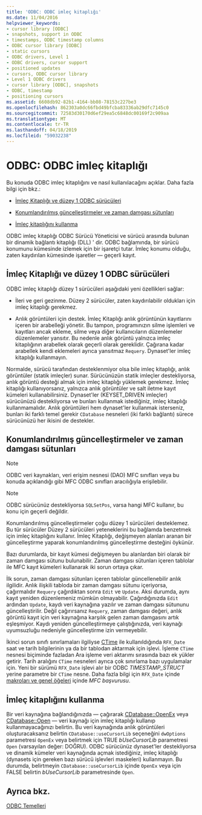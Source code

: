 ```yaml
---
title: 'ODBC: ODBC imleç kitaplığı'
ms.date: 11/04/2016
helpviewer_keywords:
- cursor library [ODBC]
- snapshots, support in ODBC
- timestamps, ODBC timestamp columns
- ODBC cursor library [ODBC]
- static cursors
- ODBC drivers, Level 1
- ODBC drivers, cursor support
- positioned updates
- cursors, ODBC cursor library
- Level 1 ODBC drivers
- cursor library [ODBC], snapshots
- ODBC, timestamp
- positioning cursors
ms.assetid: 6608db92-82b1-4164-bb08-78153c227be3
ms.openlocfilehash: 862303a0dc66fbd49bfcba83336ab29dfc7145c0
ms.sourcegitcommit: 72583d30170d6ef29ea5c6848dc00169f2c909aa
ms.translationtype: MT
ms.contentlocale: tr-TR
ms.lasthandoff: 04/18/2019
ms.locfileid: "59032238"
---
```

# <a name="odbc-the-odbc-cursor-library"></a>ODBC: ODBC imleç kitaplığı

Bu konuda ODBC imleç kitaplığını ve nasıl kullanılacağını açıklar. Daha fazla bilgi için bkz.:

- [İmleç Kitaplığı ve düzey 1 ODBC sürücüleri](#_core_the_cursor_library_and_level_1_odbc_drivers)

- [Konumlandırılmış güncelleştirmeler ve zaman damgası sütunları](#_core_positioned_updates_and_timestamp_columns)

- [İmleç kitaplığını kullanma](#_core_using_the_cursor_library)

ODBC imleç kitaplığı ODBC Sürücü Yöneticisi ve sürücü arasında bulunan bir dinamik bağlantı kitaplığı (DLL) ' dir. ODBC bağlamında, bir sürücü konumunu kümesinde izlemek için bir işaretçi tutar. İmleç konumu olduğu, zaten kaydırılan kümesinde işaretler — geçerli kayıt.

##  <a name="_core_the_cursor_library_and_level_1_odbc_drivers"></a> İmleç Kitaplığı ve düzey 1 ODBC sürücüleri

ODBC imleç kitaplığı düzey 1 sürücüleri aşağıdaki yeni özellikleri sağlar:

- İleri ve geri gezinme. Düzey 2 sürücüler, zaten kaydırılabilir oldukları için imleç kitaplığı gerekmez.

- Anlık görüntüleri için destek. İmleç Kitaplığı anlık görüntünün kayıtlarını içeren bir arabelleği yönetir. Bu tampon, programınızın silme işlemleri ve kayıtları ancak ekleme, silme veya diğer kullanıcıların düzenlemeler düzenlemeler yansıtır. Bu nedenle anlık görüntü yalnızca imleç kitaplığının arabellek olarak geçerli olarak gereklidir. Çağırana kadar arabellek kendi eklemeleri ayrıca yansıtmaz `Requery`. Dynaset'ler imleç kitaplığı kullanmayın.

Normalde, sürücü tarafından desteklenmiyor olsa bile imleç kitaplığı, anlık görüntüler (statik imleçler) sunar. Sürücünüzün statik imleçler destekliyorsa, anlık görüntü desteği almak için imleç kitaplığı yüklemek gerekmez. İmleç kitaplığı kullanıyorsanız, yalnızca anlık görüntüler ve salt iletme kayıt kümeleri kullanabilirsiniz. Dynaset'ler (KEYSET_DRIVEN imleçler) sürücünüzü destekliyorsa ve bunları kullanmak istediğiniz, imleç kitaplığı kullanmamalıdır. Anlık görüntüleri hem dynaset'ler kullanmak isterseniz, bunları iki farklı temel gerekir `CDatabase` nesneleri (iki farklı bağlantı) sürece sürücünüzü her ikisini de destekler.

##  <a name="_core_positioned_updates_and_timestamp_columns"></a> Konumlandırılmış güncelleştirmeler ve zaman damgası sütunları

> [!NOTE]
>  ODBC veri kaynakları, veri erişim nesnesi (DAO) MFC sınıfları veya bu konuda açıklandığı gibi MFC ODBC sınıfları aracılığıyla erişilebilir.

> [!NOTE]
>  ODBC sürücünüz destekliyorsa `SQLSetPos`, varsa hangi MFC kullanır, bu konu için geçerli değildir.

Konumlandırılmış güncelleştirmeler çoğu düzey 1 sürücüleri desteklemez. Bu tür sürücüler Düzey 2 sürücüleri yeteneklerini bu bağlamda benzetmek için imleç kitaplığını kullanır. İmleç Kitaplığı, değişmeyen alanları aranan bir güncelleştirme yaparak konumlandırılmış güncelleştirme desteğini öykünür.

Bazı durumlarda, bir kayıt kümesi değişmeyen bu alanlardan biri olarak bir zaman damgası sütunu bulunabilir. Zaman damgası sütunları içeren tablolar ile MFC kayıt kümeleri kullanarak iki sorun ortaya çıkar.

İlk sorun, zaman damgası sütunları içeren tablolar güncellenebilir anlık ilgilidir. Anlık ilişkili tabloda bir zaman damgası sütunu içeriyorsa, çağırmalıdır `Requery` çağırdıktan sonra `Edit` ve `Update`. Aksi durumda, aynı kayıt yeniden düzenlemeniz mümkün olmayabilir. Çağırdığınızda `Edit` ardından `Update`, kaydı veri kaynağına yazılır ve zaman damgası sütununu güncelleştirilir. Değil çağırırsanız `Requery`, zaman damgası değeri, anlık görüntü kayıt için veri kaynağına karşılık gelen zaman damgasını artık eşleşmiyor. Kaydı yeniden güncelleştirmeye çalıştığınızda, veri kaynağı uyumsuzluğu nedeniyle güncelleştirme izin vermeyebilir.

İkinci sorun sınıfı sınırlamaları ilgiliyse [CTime](../../atl-mfc-shared/reference/ctime-class.md) ile kullanıldığında `RFX_Date` saat ve tarih bilgilerinin ya da bir tablodan aktarmak için işlevi. İşleme `CTime` nesnesi biçiminde fazladan Ara işleme veri aktarımı sırasında bazı ek yükler getirir. Tarih aralığını `CTime` nesneleri ayrıca çok sınırlama bazı uygulamalar için. Yeni bir sürümü `RFX_Date` işlevi alır bir ODBC *TIMESTAMP_STRUCT* yerine parametre bir `CTime` nesne. Daha fazla bilgi için `RFX_Date` içinde [makroları ve genel öğeleri](../../mfc/reference/mfc-macros-and-globals.md) içinde *MFC başvurusu*.

##  <a name="_core_using_the_cursor_library"></a> İmleç kitaplığını kullanma

Bir veri kaynağına bağlandığınızda — çağırarak [CDatabase::OpenEx](../../mfc/reference/cdatabase-class.md#openex) veya [CDatabase::Open](../../mfc/reference/cdatabase-class.md#open) — veri kaynağı için imleç kitaplığı kullanıp kullanmayacağınızı belirtin. Bu veri kaynağında anlık görüntüleri oluşturacaksanız belirtin `CDatabase::useCursorLib` seçeneğini `dwOptions` parametresi `OpenEx` veya belirtmek için TRUE *bUseCursorLib* parametresi `Open` (varsayılan değer: DOĞRU). ODBC sürücünüz dynaset'ler destekliyorsa ve dinamik kümeler veri kaynağında açmak istediğiniz, imleç kitaplığı (dynasets için gereken bazı sürücü işlevleri maskeleri) kullanmayın. Bu durumda, belirtmeyin `CDatabase::useCursorLib` içinde `OpenEx` veya için FALSE belirtin *bUseCursorLib* parametresinde `Open`.

## <a name="see-also"></a>Ayrıca bkz.

[ODBC Temelleri](../../data/odbc/odbc-basics.md)